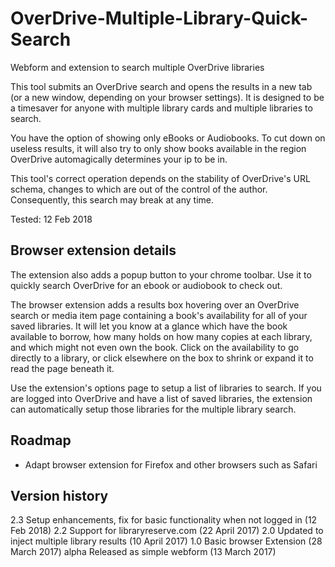 # OverDrive-Multiple-Library-Quick-Search
Webform and extension to search multiple OverDrive libraries

This tool submits an OverDrive search and opens the results in a new tab (or a new window, depending on your browser settings). It is designed to be a timesaver for anyone with multiple library cards and multiple libraries to search.

You have the option of showing only eBooks or Audiobooks. To cut down on useless results, it will also try to only show books available in the region OverDrive automagically determines your ip to be in.

This tool's correct operation depends on the stability of OverDrive's URL schema, changes to which are out of the control of the author. Consequently, this search may break at any time.

Tested: 12 Feb 2018

## Browser extension details

The extension also adds a popup button to your chrome toolbar. Use it to quickly search OverDrive for an ebook or audiobook to check out.

The browser extension adds a results box hovering over an OverDrive search or media item page containing a book's availability for all of your saved libraries. It will let you know at a glance which have the book available to borrow, how many holds on how many copies at each library, and which might not even own the book. Click on the availability to go directly to a library, or click elsewhere on the box to shrink or expand it to read the page beneath it.

Use the extension's options page to setup a list of libraries to search. If you are logged into OverDrive and have a list of saved libraries, the extension can automatically setup those libraries for the multiple library search.

## Roadmap

* Adapt browser extension for Firefox and other browsers such as Safari

## Version history

2.3 Setup enhancements, fix for basic functionality when not logged in (12 Feb 2018)
2.2 Support for libraryreserve.com (22 April 2017)
2.0 Updated to inject multiple library results (10 April 2017)
1.0 Basic browser Extension (28 March 2017)
alpha Released as simple webform (13 March 2017)
